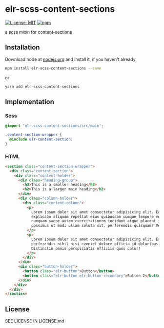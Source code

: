 # elr-scss-content-sections

[![License: MIT](https://img.shields.io/badge/License-MIT-yellow.svg)](https://opensource.org/licenses/MIT)
[![npm](https://img.shields.io/npm/dm/elr-scss-content-sections.svg?style=flat)](https://npmjs.com/package/elr-scss-content-sections)

a scss mixin for content-sections

## Installation

Download node at [nodejs.org](http://nodejs.org) and install it, if you haven't already.

```sh
npm install elr-scss-content-sections --save
```

or

```sh
yarn add elr-scss-content-sections
```

## Implementation

### Scss

```scss
@import "elr-scss-content-sections/src/main";

.content-section-wrapper {
  @include elr-content-section;
}
```

### HTML

```html
<section class="content-section-wrapper">
  <div class="content-section">
    <div class="content-holder">
      <div class="heading-group">
        <h3>This is a smaller heading</h3>
        <h2>This is a larger main heading</h2>
      </div>
      <div class="column-holder">
        <div class="content-column">
          <p>
            Lorem ipsum dolor sit amet consectetur adipisicing elit. Earum minus
            explicabo aliquam repellat eius quibusdam cumque tempore voluptas
            numquam saepe autem exercitationem incidunt atque placeat illum,
            possimus ut modi ullam soluta sit, perferendis quisquam? Voluptatum.
          </p>
          <p>
            Lorem ipsum dolor sit amet consectetur adipisicing elit. Error
            perferendis nihil nisi eveniet dolore officia id doloribus.
            Distinctio omnis perspiciatis officiis quos dolor!
          </p>
        </div>
      </div>
      <div class="button-holder">
        <button class="elr-button">Button</button>
        <button class="elr-button elr-button-secondary">Button 2</button>
      </div>
    </div>
  </div>
</section>
```

## License

SEE LICENSE IN LICENSE.md
